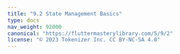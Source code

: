 ```yaml
---
title: "9.2 State Management Basics"
type: docs
nav_weight: 92000
canonical: "https://fluttermasterylibrary.com/5/9/2"
license: "© 2023 Tokenizer Inc. CC BY-NC-SA 4.0"
---
```

